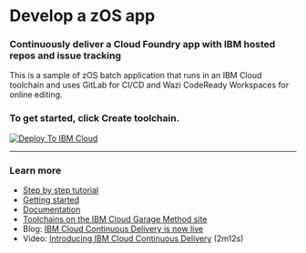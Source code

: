 # Develop a zOS app

### Continuously deliver a Cloud Foundry app with IBM hosted repos and issue tracking

This is a sample of zOS batch application that runs in an IBM Cloud toolchain and uses GitLab for CI/CD and Wazi CodeReady Workspaces for online editing. 

### To get started, click **Create toolchain**.

[![Deploy To IBM Cloud](https://cloud.ibm.com/devops/graphics/create_toolchain_button.png)](https://cloud.ibm.com/devops/setup/deploy/?repository=https%3A//github.com/kristinochka/simple-zos-toolchain&env_id=ibm:yp:us-south)

---

### Learn more

- [Step by step tutorial](https://www.ibm.com/cloud/garage/tutorials/introduce-develop-cloud-foundry-app-toolchain)
- [Getting started](https://cloud.ibm.com/devops)
- [Documentation](https://cloud.ibm.com/docs/services/ContinuousDelivery?topic=ContinuousDelivery-getting-started&pos=2)
- [Toolchains on the IBM Cloud Garage Method site](https://www.ibm.com/devops/method/category/tools)
- Blog: [IBM Cloud Continuous Delivery is now live](https://www.ibm.com/blogs/bluemix/2016/11/bluemix-continuous-delivery-is-now-live/)
- Video: [Introducing IBM Cloud Continuous Delivery](https://www.youtube.com/watch?v=QPSAZ64APpc&feature=youtu.be) (2m12s)
